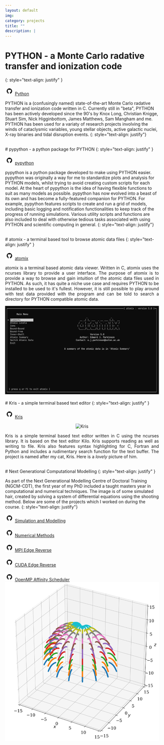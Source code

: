 ```yaml
---
layout: default
img:
category: projects
title: ""
description: |
---
```


# PYTHON - a Monte Carlo radative transfer and ionization code
{: style="text-align: justify" }

<img src="../img/github.png" alt="" width="28"/> [Python](https://github.com/saultyevil/python)

PYTHON is a (confusingly named) state-of-the-art Monte Carlo radative transfer
and ionization code written in C. Currently still in "beta", PYTHON has been
actively developed since the 90's by Knox Long, Christian Knigge, Stuart Sim,
Nick Higginbottom, James Matthews, Sam Mangham and me. PYTHON has been used for a
variaty of research projects involving the winds of cataclysmic variables, young
stellar objects, active galactic nuclei, X-ray binaries and tidal disruption
events.
{: style="text-align: justify"}

<br>
# pypython - a python package for PYTHON
{: style="text-align: justify" }

<img src="../img/github.png" alt="" width="28"/> [pypython](https://github.com/saultyevil/pypython)

pypython is a python package developed to make using PYTHON easier. pypython was
originally a way for me to standardize plots and analysis for PYTHON models, whilst
trying to avoid creating custom scripts for each model. At the heart of pypython
is the idea of having flexible functions to suit as many models as possible. pypython
has now evolved into a beast of its own and has become a fully-featured companion
for PYTHON. For example, pypython features scripts to create and run a grid of
models, including basic logging and notification functionalities to keep track of the
progress of running simulations. Various utility scripts and functions
are also included to deal with otherwise tedious tasks associated with using PYTHON
and scientific computing in general.
{: style="text-align: justify"}

<br>
# atomix - a terminal based tool to browse atomic data files
{: style="text-align: justify" }

<img src="../img/github.png" alt="" width="28"/> [atomix](https://github.com/saultyevil/atomix)

<div class="row vertical-align">
    <div class="col-md-6">
        <p align="justify">
            atomix is a terminal based atomic data viewer. Written in C, atomix
            uses the ncurses library to provide a user interface. The purpose of
            atomix is to provide a way to browse and gain intuition of the atomic
            data files used in PYTHON. As such, it has quite a niche use case and
            requires PYTHON to be installed to be used to it's fullest. However,
            it is still possible to play around with test data provided with the
            program and can be told to search a directory for PYTHON compatible
            atomic data.
        </p>
    </div>
    <div class="col-md-6" align="center">
        <img src="img/projects/atomix.png" style="max-width: 100%; height: auto;">
    </div>
</div>

<br>
# Kris - a simple terminal based text editor
{: style="text-align: justify" }

<img src="../img/github.png" alt="" width="28"/> [Kris](https://github.com/saultyevil/Kris/)

<div class="row vertical-align">
    <div class="col-md-4">
        <p align="center">
            <img src="/img/projects/kris_cat_cropped.png" alt="Kris" style="max-width: 60%; height: auto;">
        </p>
    </div>
    <div class="col-md-8">
        <p align="justify">
            Kris is a simple terminal based text editor written in C using the ncurses
            library. It is based on the text editor Kilo. Kris supports reading as well as writing
            to file. Kris also features syntax highlighting for C, Fortran and Python and includes
            a rudimentary search function for the text buffer. The project is named after my
            cat, Kris. Here is a <i>lovely</i> picture of him.
        </p>
    </div>
</div>

<br>
# Next Generational Computational Modelling
{: style="text-align: justify" }

As part of the Next Generational Modelling Centre of Doctoral Training (NGCM-CDT),
the first year of my PhD included a taught masters year in computational and
numerical techniques. The image is of some simulated hair, created by solving a
system of differential equations using the shooting method. Below are some of the
projects which I worked on during the course.
{: style="text-align: justify"}

<div class="row vertical-align">
    <div class="col-md-6">
        <img src="../img/github.png" alt="" width="28"/> <a href="https://github.com/saultyevil/Simulation-and-Modelling">Simulation and Modelling</a><br><br>
        <img src="../img/github.png" alt="" width="28"/> <a href="https://github.com/saultyevil/Numerical-Methods">Numerical Methods</a><br><br>
        <img src="../img/github.png" alt="" width="28"/> <a href="https://github.com/saultyevil/MPI-Edge-Reverse">MPI Edge Reverse</a><br><br>
        <img src="../img/github.png" alt="" width="28"/> <a href="https://github.com/saultyevil/CUDA-Edge-Reverse">CUDA Edge Reverse</a><br><br>
        <img src="../img/github.png" alt="" width="28"/> <a href="https://github.com/saultyevil/OpenMP-Affinity-Scheduler">OpenMP Affinity Scheduler</a>
    </div>
    <div class="col-md-6">
        <img src="img/projects/ngcm.png" style="max-width: 100%; height: auto;">
    </div>
</div>
